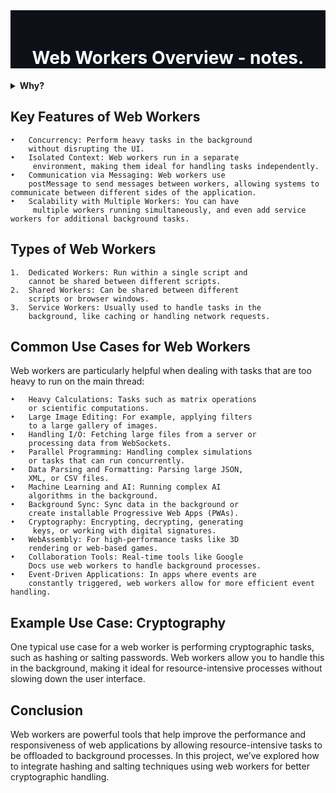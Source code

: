 <div style="text-align: center; background-color: #0D1117; padding-top: 20px;">
  <h1 style="color: #FFFFFF">
    Web Workers Overview - notes.
  </h1>
</div>

<details>
  <summary style="font-weight: bold">Why?</summary>
  Web Workers allow you to run tasks in the background without interrupting the main event loop. They are especially useful for handling heavy computations or I/O-bound tasks. In today’s lecture, for example, we used Amiibo to fetch data with a web worker.
</details>


## Key Features of Web Workers

	•	Concurrency: Perform heavy tasks in the background 
        without disrupting the UI.
	•	Isolated Context: Web workers run in a separate 
         environment, making them ideal for handling tasks independently.
	•	Communication via Messaging: Web workers use 
        postMessage to send messages between workers, allowing systems to communicate between different sides of the application.
	•	Scalability with Multiple Workers: You can have 
         multiple workers running simultaneously, and even add service workers for additional background tasks.

## Types of Web Workers

	1.	Dedicated Workers: Run within a single script and 
        cannot be shared between different scripts.
	2.	Shared Workers: Can be shared between different 
        scripts or browser windows.
	3.	Service Workers: Usually used to handle tasks in the 
        background, like caching or handling network requests.

## Common Use Cases for Web Workers

Web workers are particularly helpful when dealing with tasks that are too heavy to run on the main thread:

	•	Heavy Calculations: Tasks such as matrix operations 
        or scientific computations.
	•	Large Image Editing: For example, applying filters 
        to a large gallery of images.
	•	Handling I/O: Fetching large files from a server or 
        processing data from WebSockets.
	•	Parallel Programming: Handling complex simulations 
        or tasks that can run concurrently.
	•	Data Parsing and Formatting: Parsing large JSON, 
        XML, or CSV files.
	•	Machine Learning and AI: Running complex AI 
        algorithms in the background.
	•	Background Sync: Sync data in the background or 
        create installable Progressive Web Apps (PWAs).
	•	Cryptography: Encrypting, decrypting, generating
         keys, or working with digital signatures.
	•	WebAssembly: For high-performance tasks like 3D 
        rendering or web-based games.
	•	Collaboration Tools: Real-time tools like Google 
        Docs use web workers to handle background processes.
	•	Event-Driven Applications: In apps where events are 
        constantly triggered, web workers allow for more efficient event handling.

## Example Use Case: Cryptography
One typical use case for a web worker is performing cryptographic tasks, such as hashing or salting passwords. Web workers allow you to handle this in the background, making it ideal for resource-intensive processes without slowing down the user interface.

## Conclusion
Web workers are powerful tools that help improve the performance and responsiveness of web applications by allowing resource-intensive tasks to be offloaded to background processes. In this project, we’ve explored how to integrate hashing and salting techniques using web workers for better cryptographic handling.